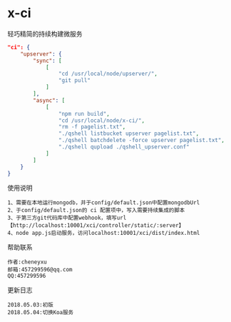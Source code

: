 # x-ci
轻巧精简的持续构建微服务

```json
"ci": {
    "upserver": {
        "sync": [
            [
                "cd /usr/local/node/upserver/",
                "git pull"
            ]
        ],
        "async": [
            [
                "npm run build",
                "cd /usr/local/node/x-ci/",
                "rm -f pagelist.txt",
                "./qshell listbucket upserver pagelist.txt",
                "./qshell batchdelete -force upserver pagelist.txt",
                "./qshell qupload ./qshell_upserver.conf"
            ]
        ]
    }
}
```

使用说明
>
	1、需要在本地运行mongodb，并于config/default.json中配置mongodbUrl
    2、于config/default.json的 ci 配置项中，写入需要持续集成的脚本
    3、于第三方git代码库中配置webhook，填写url【http://localhost:10001/xci/controller/static/:server】
    4、node app.js启动服务，访问localhost:10001/xci/dist/index.html

帮助联系
>
	作者:cheneyxu
	邮箱:457299596@qq.com
	QQ:457299596

更新日志
>
	2018.05.03:初版
    2018.05.04:切换Koa服务
